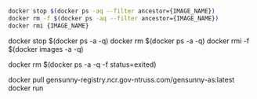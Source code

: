 
```sh

docker stop $(docker ps -aq --filter ancestor={IMAGE_NAME})
docker rm -f $(docker ps -aq --filter ancestor={IMAGE_NAME})
docker rmi {IMAGE_NAME}
```


docker stop $(docker ps -a -q) 
docker rm $(docker ps -a -q)
docker rmi -f $(docker images -a -q)


docker rm $(docker ps -a -q -f status=exited)




docker pull gensunny-registry.ncr.gov-ntruss.com/gensunny-as:latest
docker run 
